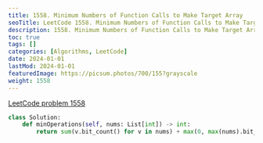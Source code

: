 ```yaml
---
title: 1558. Minimum Numbers of Function Calls to Make Target Array
seoTitle: LeetCode 1558. Minimum Numbers of Function Calls to Make Target Array | Python solution and explanation
description: 1558. Minimum Numbers of Function Calls to Make Target Array
toc: true
tags: []
categories: [Algorithms, LeetCode]
date: 2024-01-01
lastMod: 2024-01-01
featuredImage: https://picsum.photos/700/155?grayscale
weight: 1558
---
```


[LeetCode problem 1558](https://leetcode.com/problems/minimum-numbers-of-function-calls-to-make-target-array/)

```python
class Solution:
    def minOperations(self, nums: List[int]) -> int:
        return sum(v.bit_count() for v in nums) + max(0, max(nums).bit_length() - 1)

```
